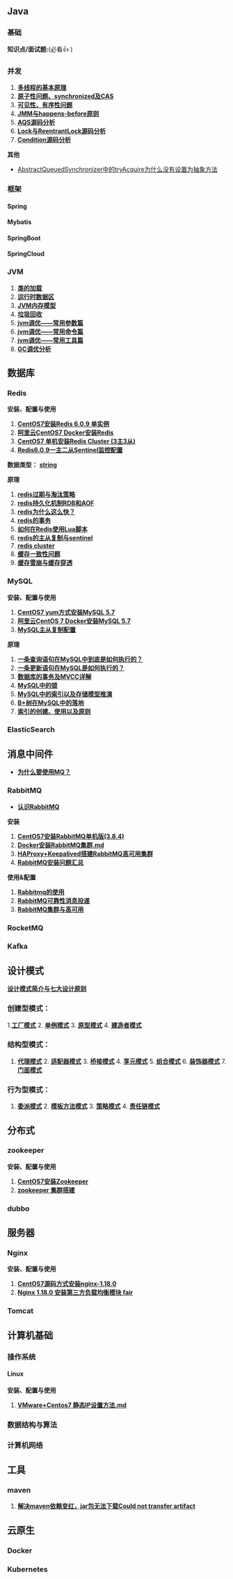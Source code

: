 
## Java

### 基础

**知识点/面试题:**(必看:+1: )



### 并发

1. **[多线程的基本原理](docs/java/并发/多线程的基本原理.md)** 
2. **[原子性问题、synchronized及CAS](docs/java/并发/原子性问题、synchronized及CAS.md)**
3. **[可见性、有序性问题](docs/java/并发/可见性、有序性问题.md)**
4. **[JMM与happens-before原则](docs/java/并发/JMM与hapens-before原则.md)**
5. **[AQS源码分析](docs/java/并发/AQS源码分析.md)**
6. **[Lock与ReentrantLock源码分析](docs/java/并发/Lock与ReentrantLock源码分析.md)**
7. **[Condition源码分析](docs/java/并发/Condition源码分析.md)**

**其他**

- [AbstractQueuedSynchronizer中的tryAcquire为什么没有设置为抽象方法](docs/java/并发/AbstractQueuedSynchronizer中的tryAcquire为什么没有设置为抽象方法.md)



### 框架

#### Spring



#### Mybatis



#### SpringBoot



#### SpringCloud



### JVM

1. **[类的加载](docs/java/jvm/类的加载.md)**
2. **[运行时数据区](docs/java/jvm/运行时数据区.md)**
3. **[JVM内存模型](docs/java/jvm/jvm内存模型.md)**
4. **[垃圾回收](docs/java/jvm/垃圾回收.md)**
5. **[jvm调优——常用参数篇](docs/java/jvm/jvm调优-常用参数篇.md)**
6. **[jvm调优——常用命令篇](docs/java/jvm/jvm调优-常用命令篇.md)**
7. **[jvm调优——常用工具篇](docs/java/jvm/jvm调优-常用工具篇.md)**
8. **[GC调优分析](docs/java/jvm/GC调优分析.md)**




## 数据库

### Redis

**安装、配置与使用**

1. **[CentOS7安装Redis 6.0.9 单实例](docs/数据库/redis/CentOS7安装Redis%206.0.9%20单实例.md)**
2. **[阿里云CentOS7 Docker安装Redis](docs/数据库/redis/阿里云CentOS7%20Docker安装Redis.md)**
3. **[CentOS7 单机安装Redis Cluster (3主3从)](docs/数据库/redis/CentOS%207%20单机安装Redis%20Cluster（3主3从）.md)**
4. **[Redis6.0.9一主二从Sentinel监控配置](docs/数据库/redis/Redis6.0.9一主二从Sentinel监控配置.md)**

**数据类型：** **[string](docs/数据库/redis/String字符串.md)**

**原理**

1. **[redis过期与淘汰策略](docs/数据库/redis/redis过期与淘汰策略.md)**
2. **[redis持久化机制RDB和AOF](docs/数据库/redis/redis持久化机制RDB和AOF.md)**
3. **[redis为什么这么快？](docs/数据库/redis/redis为什么这么快？.md)**
4. **[redis的事务](docs/数据库/redis/redis的事务.md)**
5. **[如何在Redis使用Lua脚本](docs/数据库/redis/如何在Redis使用Lua脚本.md)**
6. **[redis的主从复制与sentinel](docs/数据库/redis/redis的主从复制与sentinel.md)**
7. **[redis cluster](docs/数据库/redis/redis%20cluster.md)**
8. **[缓存一致性问题](docs/数据库/redis/缓存一致性问题.md)**
9. **[缓存雪崩与缓存穿透](docs/数据库/redis/缓存雪崩与缓存穿透.md)**



### MySQL

**安装、配置与使用**

1. **[CentOS7 yum方式安装MySQL 5.7](docs/数据库/mysql/CentOS7%20yum方式安装MySQL%205.7.md)**
2. **[阿里云CentOS 7 Docker安装MySQL 5.7](docs/数据库/mysql/阿里云CentOS%207%20Docker安装MySQL%205.7.md)**
3. **[MySQL主从复制配置](docs/数据库/mysql/MySQL主从复制配置.md)**


**原理**

1. **[一条查询语句在MySQL中到底是如何执行的？](docs/数据库/mysql/一条查询语句在MySQL中到底是如何执行的？.md)**
2. **[一条更新语句在MySQL是如何执行的？](docs/数据库/mysql/一条更新语句在MySQL是如何执行的？.md)**
3. **[数据库的事务及MVCC详解](docs/数据库/mysql/数据库的事务及MVCC详解.md)**
4. **[MySQL中的锁](docs/数据库/mysql/MySQL中的锁.md)**
5. **[MySQL中的索引以及存储模型推演](docs/数据库/mysql/MySQL中的索引以及存储模型推演.md)**
6. **[B+树在MySQL中的落地](docs/数据库/mysql/B+树在MySQL中的落地.md)**
7. **[索引的创建、使用以及原则](docs/数据库/mysql/索引的创建、使用以及原则.md)**


### ElasticSearch



## 消息中间件

- **[为什么要使用MQ？](docs/消息中间件/为什么要使用MQ？.md)**

### RabbitMQ

- **[认识RabbitMQ](docs/消息中间件/rabbitmq/认识RabbitMQ.md)**

**安装**

1. **[CentOS7安装RabbitMQ单机版(3.8.4)](docs/消息中间件/rabbitmq/CentOS7安装RabbitMQ单机版(3.8.4).md)**
2. **[Docker安装RabbitMQ集群.md](docs/消息中间件/rabbitmq/Docker安装RabbitMQ集群.md)**
3. **[HAProxy+Keepalived搭建RabbitMQ高可用集群](docs/消息中间件/rabbitmq/HAProxy+Keepalived搭建RabbitMQ高可用集群.md)**
4. **[RabbitMQ安装问题汇总](docs/消息中间件/rabbitmq/RabbitMQ安装问题汇总.md)**

**使用&配置**

1. **[Rabbitmq的使用](docs/消息中间件/rabbitmq/rabbitmq的使用.md)**
2. **[RabbitMQ可靠性消息投递](docs/消息中间件/rabbitmq/RabbitMQ可靠性消息投递.md)**
3. **[RabbitMQ集群与高可用](docs/消息中间件/rabbitmq/RabbitM集群与高可用.md)**



### RocketMQ



### Kafka



## 设计模式

**[设计模式简介与七大设计原则](docs/设计模式/设计模式简介与七大设计原则.md)**

### 创建型模式：

 1.**[工厂模式](docs/设计模式/工厂方法模式.md)**  2. **[单例模式](docs/设计模式/单例模式.md)**  3.  **[原型模式](docs/设计模式/原型模式.md)**  4.  **[建造者模式](docs/设计模式/建造者模式.md)**

### 结构型模式：

 1. **[代理模式](docs/设计模式/代理模式.md)** 2. **[适配器模式](docs/设计模式/适配器模式.md)** 3. **[桥接模式](docs/设计模式/桥接模式.md)** 4. **[享元模式](docs/设计模式/享元模式.md)** 5. **[组合模式](docs/设计模式/组合模式.md)** 6. **[装饰器模式](docs/设计模式/装饰器模式.md)** 7. **[门面模式](docs/设计模式/门面模式.md)**

### 行为型模式：

1. **[委派模式](docs/设计模式/委派模式.md)** 2. **[模板方法模式](docs/设计模式/模板方法模式.md)** 3. **[策略模式](docs/设计模式/策略模式.md)** 4. **[责任链模式](docs/设计模式/责任链模式.md)**



## 分布式

### zookeeper

**安装、配置与使用**

1. **[CentOS7安装Zookeeper](docs/分布式/zookeeper/CentOS7安装Zookeeper.md)**
2. **[zookeeper 集群搭建](docs/分布式/zookeeper/zookeeper%20集群搭建.md)**



### dubbo



## 服务器


### Nginx


**安装、配置与使用**

1. **[CentOS7源码方式安装nginx-1.18.0](docs/服务器/nginx/CentOS7源码方式安装nginx-1.18.0.md)**
2. **[Nginx 1.18.0 安装第三方负载均衡模块 fair](docs/服务器/nginx/Nginx%201.18.0%20安装第三方负载均衡模块%20fair.md)**



### Tomcat



## 计算机基础

### 操作系统

#### Linux

**安装、配置与使用**

1. **[VMware+Centos7 静态IP设置方法.md](docs/计算机基础/操作系统/linux/VMware+Centos7%20静态IP设置方法.md)**



### 数据结构与算法



### 计算机网络



## 工具

### maven

1. **[解决maven依赖变红，jar包无法下载Could not transfer artifact](docs/工具/maven/解决maven依赖变红，jar包无法下载Could%20not%20transfer%20artifact.md)**



## 云原生

### Docker



### Kubernetes

